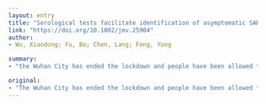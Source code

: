 ```yaml
---
layout: entry
title: "Serological tests facilitate identification of asymptomatic SARS-CoV-2 infection in Wuhan, China"
link: "https://doi.org/10.1002/jmv.25904"
author:
- Wu, Xiaodong; Fu, Bo; Chen, Lang; Feng, Yong

summary:
- "the Wuhan City has ended the lockdown and people have been allowed to resume working since April 8 if meeting a set of COVID-19-associated tests. We observed a 10% SARS-CoV-2-specific IgG positive rate from 1,402 tests from April 3 to 15 in one hospital in Qingshan Destrict, Wuhan. Large-scale investigation is required to evaluate the herd immunity of the city, for the re-opened city."

original:
- "The Wuhan City has ended the lockdown and people have been allowed to resume working since April 8 if meeting a set of COVID-19-associated tests including SARS-CoV-2 nucleic acid test (NAT) of nasopharyngeal swabs, chest CT scan or a SARS-CoV-2-specific serological test. Here, we reported the positive rate of COVID-19 tests based on NAT, chest CT scan and a serological SARS-CoV-2 test, from April 3 to 15 in one hospital in Qingshan Destrict, Wuhan. We observed a ~10% SARS-CoV-2-specific IgG positive rate from 1,402 tests. Combination of SARS-CoV-2 NAT and a specific serological test might facilitate the detection of COVID-19 infection, or the asymptomatic SARS-CoV-2-infected subjects. Large-scale investigation is required to evaluate the herd immunity of the city, for the resuming people and for the re-opened city. This article is protected by copyright. All rights reserved."
---
```


